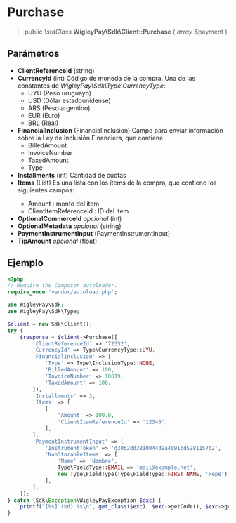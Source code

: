 # Purchase

> public *\\stdClass* **WigleyPay\\Sdk\\Client::Purchase** ( *array* $payment )

## Parámetros

  * **ClientReferenceId** (string)
  * **CurrencyId** (int) Código de moneda de la compra. Una de las constantes de *WigleyPay\\Sdk\\Type\\CurrencyType*:
    * UYU (Peso uruguayo)
    * USD (Dólar estadounidense)
    * ARS (Peso argentino)
    * EUR (Euro)
    * BRL (Real)
  * **FinancialInclusion** (FinancialInclusion) Campo para enviar información sobre la Ley de Inclusión Financiera, que contiene:
    * BilledAmount
    * InvoiceNumber
    * TaxedAmount
    * Type
  * **Installments** (int) Cantidad de cuotas
  * **Items** (List<Item>) Es una lista con los ítems de la compra, que contiene los siguientes campos:
    * Amount : monto del item
    * ClientItemReferenceId : ID del item
  * **OptionalCommerceId** *opcional* (int)
  * **OptionalMetadata** *opcional* (string)
  * **PaymentInstrumentInput** (PaymentInstrumentInput)
  * **TipAmount** *opcional* (float)

## Ejemplo

```php
<?php
// Require the Composer autoloader.
require_once 'vendor/autoload.php';

use WigleyPay\Sdk;
use WigleyPay\Sdk\Type;

$client = new Sdk\Client();
try {
    $response = $client->Purchase([
        'ClientReferenceId' => '72352',
        'CurrencyId' => Type\CurrencyType::UYU,
        'FinancialInclusion' => [
            'Type' => Type\InclusionType::NONE,
            'BilledAmount' => 100,
            'InvoiceNumber' => 10019,
            'TaxedAmount' => 100,
        ]),
        'Installments' => 3,
        'Items' => [
            [
                'Amount' => 100.0,
                'ClientItemReferenceId' => '12345',
            ],
        ],
        'PaymentInstrumentInput' => [
            'InstrumentToken' => 'd3052dd3810044d9a4091bd5281157b2',
            'NonStorableItems' => [
                'Name' => 'Nombre',
                Type\FieldType::EMAIL => 'mail@example.net',
                new Type\FieldType(Type\FieldType::FIRST_NAME, 'Pepe'),
            ],
        ],
    ]);
} catch (Sdk\Exception\WigleyPayException $exc) {
    printf("[%s] (%d) %s\n", get_class($exc), $exc->getCode(), $exc->getMessage());
}
```
